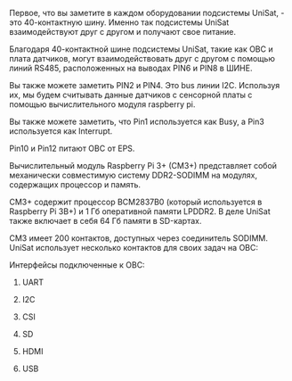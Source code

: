 Первое, что вы заметите в каждом оборудовании подсистемы UniSat, - это 40-контактную шину. Именно так подсистемы UniSat взаимодействуют друг с другом и получают свое питание.

Благодаря 40-контактной шине подсистемы UniSat, такие как OBC и плата датчиков, могут взаимодействовать друг с другом с помощью линий RS485, расположенных на выводах PIN6 и PIN8 в ШИНЕ.

Вы также можете заметить PIN2 и PIN4. Это bus линии I2C. Используя их, мы будем считывать данные датчиков с сенсорной платы с помощью вычислительного модуля raspberry pi.

Вы также можете заметить, что Pin1 используется как Busy, а Pin3 используется как Interrupt. 

Pin10 и Pin12 питают OBC от EPS.

Вычислительный модуль Raspberry Pi 3+ (CM3+) представляет собой механически совместимую систему DDR2-SODIMM на модулях, содержащих процессор и память.

CM3+ содержит процессор BCM2837B0 (который используется в Raspberry Pi 3B+) и 1 Гб оперативной памяти LPDDR2. В деле UniSat также включает в себя 64 Гб памяти в SD-картах.

CM3 имеет 200 контактов, доступных через соединитель SODIMM. UniSat использует несколько контактов для своих задач на OBC:

Интерфейсы подключенные к OBC:

1. UART

2. I2C

3. CSI 

4. SD

5. HDMI

6. USB